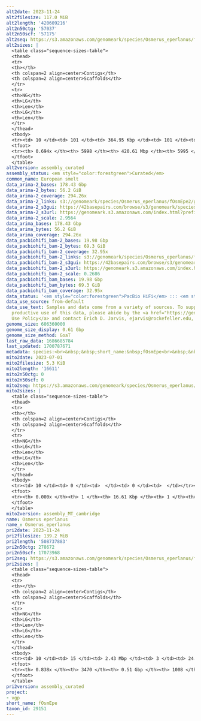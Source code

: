```yaml
---
alt2date: 2023-11-24
alt2filesize: 117.0 MiB
alt2length: '420609216'
alt2n50ctg: '57037'
alt2n50scf: '57175'
alt2seq: https://s3.amazonaws.com/genomeark/species/Osmerus_eperlanus/fOsmEpe2/assembly_curated/fOsmEpe2.alt.cur.20231124.fasta.gz
alt2sizes: |
  <table class="sequence-sizes-table">
  <thead>
  <tr>
  <th></th>
  <th colspan=2 align=center>Contigs</th>
  <th colspan=2 align=center>Scaffolds</th>
  </tr>
  <tr>
  <th>NG</th>
  <th>LG</th>
  <th>Len</th>
  <th>LG</th>
  <th>Len</th>
  </tr>
  </thead>
  <tbody>
  <tr><td> 10 </td><td> 101 </td><td> 364.95 Kbp </td><td> 101 </td><td> 364.95 Kbp </td></tr><tr><td> 20 </td><td> 333 </td><td> 202.69 Kbp </td><td> 333 </td><td> 202.69 Kbp </td></tr><tr><td> 30 </td><td> 708 </td><td> 133.09 Kbp </td><td> 708 </td><td> 133.09 Kbp </td></tr><tr><td> 40 </td><td> 1275 </td><td> 87.20 Kbp </td><td> 1274 </td><td> 87.24 Kbp </td></tr><tr style="background-color:#cccccc;"><td> 50 </td><td> 2136 </td><td> 57.04 Kbp </td><td> 2135 </td><td> 57.18 Kbp </td></tr><tr><td> 60 </td><td> 3510 </td><td> 34.56 Kbp </td><td> 3507 </td><td> 34.58 Kbp </td></tr><tr><td> 70 </td><td> 0 </td><td>  </td><td> 0 </td><td>  </td></tr><tr><td> 80 </td><td> 0 </td><td>  </td><td> 0 </td><td>  </td></tr><tr><td> 90 </td><td> 0 </td><td>  </td><td> 0 </td><td>  </td></tr><tr><td> 100 </td><td> 0 </td><td>  </td><td> 0 </td><td>  </td></tr></tbody>
  <tfoot>
  <tr><th> 0.694x </th><th> 5998 </th><th> 420.61 Mbp </th><th> 5995 </th><th> 420.61 Mbp </th></tr>
  </tfoot>
  </table>
alt2version: assembly_curated
assembly_status: <em style="color:forestgreen">Curated</em>
common_name: European smelt
data_arima-2_bases: 178.43 Gbp
data_arima-2_bytes: 56.2 GiB
data_arima-2_coverage: 294.26x
data_arima-2_links: s3://genomeark/species/Osmerus_eperlanus/fOsmEpe2/genomic_data/arima/<br>
data_arima-2_s3gui: https://42basepairs.com/browse/s3/genomeark/species/Osmerus_eperlanus/fOsmEpe2/genomic_data/arima/
data_arima-2_s3url: https://genomeark.s3.amazonaws.com/index.html?prefix=species/Osmerus_eperlanus/fOsmEpe2/genomic_data/arima/
data_arima-2_scale: 2.9564
data_arima_bases: 178.43 Gbp
data_arima_bytes: 56.2 GiB
data_arima_coverage: 294.26x
data_pacbiohifi_bam-2_bases: 19.98 Gbp
data_pacbiohifi_bam-2_bytes: 69.3 GiB
data_pacbiohifi_bam-2_coverage: 32.95x
data_pacbiohifi_bam-2_links: s3://genomeark/species/Osmerus_eperlanus/fOsmEpe2/genomic_data/pacbio_hifi/<br>
data_pacbiohifi_bam-2_s3gui: https://42basepairs.com/browse/s3/genomeark/species/Osmerus_eperlanus/fOsmEpe2/genomic_data/pacbio_hifi/
data_pacbiohifi_bam-2_s3url: https://genomeark.s3.amazonaws.com/index.html?prefix=species/Osmerus_eperlanus/fOsmEpe2/genomic_data/pacbio_hifi/
data_pacbiohifi_bam-2_scale: 0.2686
data_pacbiohifi_bam_bases: 19.98 Gbp
data_pacbiohifi_bam_bytes: 69.3 GiB
data_pacbiohifi_bam_coverage: 32.95x
data_status: '<em style="color:forestgreen">PacBio HiFi</em> ::: <em style="color:forestgreen">Arima</em>'
data_use_source: from-default
data_use_text: Samples and data come from a variety of sources. To support fair and
  productive use of this data, please abide by the <a href="https://genome10k.soe.ucsc.edu/data-use-policies/">Data
  Use Policy</a> and contact Erich D. Jarvis, ejarvis@rockefeller.edu, with any questions.
genome_size: 606360000
genome_size_display: 0.61 Gbp
genome_size_method: GoaT
last_raw_data: 1686685784
last_updated: 1700787671
metadata: species:<br>&nbsp;&nbsp;short_name:&nbsp;fOsmEpe<br>&nbsp;&nbsp;name:&nbsp;Osmerus&nbsp;eperlanus<br>&nbsp;&nbsp;taxon_id:&nbsp;29151<br>&nbsp;&nbsp;common_name:&nbsp;European&nbsp;smelt<br>&nbsp;&nbsp;order:<br>&nbsp;&nbsp;&nbsp;&nbsp;name:&nbsp;Osmeriformes<br>&nbsp;&nbsp;family:<br>&nbsp;&nbsp;&nbsp;&nbsp;name:&nbsp;Osmeridae<br>&nbsp;&nbsp;individuals:<br>&nbsp;&nbsp;&nbsp;&nbsp;-&nbsp;short_name:&nbsp;fOsmEpe2<br>&nbsp;&nbsp;&nbsp;&nbsp;&nbsp;&nbsp;biosample_id:&nbsp;SAMEA14448128<br>&nbsp;&nbsp;&nbsp;&nbsp;&nbsp;&nbsp;sex:<br>&nbsp;&nbsp;genome_size:&nbsp;606360000<br>&nbsp;&nbsp;genome_size_method:&nbsp;GoaT<br>&nbsp;&nbsp;project:&nbsp;[&nbsp;vgp&nbsp;]<br>
mito2date: 2023-07-01
mito2filesize: 5.3 KiB
mito2length: '16611'
mito2n50ctg: 0
mito2n50scf: 0
mito2seq: https://s3.amazonaws.com/genomeark/species/Osmerus_eperlanus/fOsmEpe2/assembly_MT_cambridge/fOsmEpe2.MT.20230701.fasta.gz
mito2sizes: |
  <table class="sequence-sizes-table">
  <thead>
  <tr>
  <th></th>
  <th colspan=2 align=center>Contigs</th>
  <th colspan=2 align=center>Scaffolds</th>
  </tr>
  <tr>
  <th>NG</th>
  <th>LG</th>
  <th>Len</th>
  <th>LG</th>
  <th>Len</th>
  </tr>
  </thead>
  <tbody>
  <tr><td> 10 </td><td> 0 </td><td>  </td><td> 0 </td><td>  </td></tr><tr><td> 20 </td><td> 0 </td><td>  </td><td> 0 </td><td>  </td></tr><tr><td> 30 </td><td> 0 </td><td>  </td><td> 0 </td><td>  </td></tr><tr><td> 40 </td><td> 0 </td><td>  </td><td> 0 </td><td>  </td></tr><tr style="background-color:#cccccc;"><td> 50 </td><td> 0 </td><td style="background-color:#ff8888;">  </td><td> 0 </td><td style="background-color:#ff8888;">  </td></tr><tr><td> 60 </td><td> 0 </td><td>  </td><td> 0 </td><td>  </td></tr><tr><td> 70 </td><td> 0 </td><td>  </td><td> 0 </td><td>  </td></tr><tr><td> 80 </td><td> 0 </td><td>  </td><td> 0 </td><td>  </td></tr><tr><td> 90 </td><td> 0 </td><td>  </td><td> 0 </td><td>  </td></tr><tr><td> 100 </td><td> 0 </td><td>  </td><td> 0 </td><td>  </td></tr></tbody>
  <tfoot>
  <tr><th> 0.000x </th><th> 1 </th><th> 16.61 Kbp </th><th> 1 </th><th> 16.61 Kbp </th></tr>
  </tfoot>
  </table>
mito2version: assembly_MT_cambridge
name: Osmerus eperlanus
name_: Osmerus_eperlanus
pri2date: 2023-11-24
pri2filesize: 139.2 MiB
pri2length: '508737883'
pri2n50ctg: 278672
pri2n50scf: 17073968
pri2seq: https://s3.amazonaws.com/genomeark/species/Osmerus_eperlanus/fOsmEpe2/assembly_curated/fOsmEpe2.pri.cur.20231124.fasta.gz
pri2sizes: |
  <table class="sequence-sizes-table">
  <thead>
  <tr>
  <th></th>
  <th colspan=2 align=center>Contigs</th>
  <th colspan=2 align=center>Scaffolds</th>
  </tr>
  <tr>
  <th>NG</th>
  <th>LG</th>
  <th>Len</th>
  <th>LG</th>
  <th>Len</th>
  </tr>
  </thead>
  <tbody>
  <tr><td> 10 </td><td> 15 </td><td> 2.43 Mbp </td><td> 3 </td><td> 24.23 Mbp </td></tr><tr><td> 20 </td><td> 56 </td><td> 1.03 Mbp </td><td> 5 </td><td> 23.61 Mbp </td></tr><tr><td> 30 </td><td> 128 </td><td> 0.66 Mbp </td><td> 8 </td><td> 20.87 Mbp </td></tr><tr><td> 40 </td><td> 243 </td><td> 423.65 Kbp </td><td> 11 </td><td> 18.66 Mbp </td></tr><tr style="background-color:#cccccc;"><td> 50 </td><td> 422 </td><td style="background-color:#ff8888;"> 278.67 Kbp </td><td> 15 </td><td style="background-color:#88ff88;"> 17.07 Mbp </td></tr><tr><td> 60 </td><td> 706 </td><td> 169.84 Kbp </td><td> 18 </td><td> 15.39 Mbp </td></tr><tr><td> 70 </td><td> 1194 </td><td> 90.36 Kbp </td><td> 22 </td><td> 13.45 Mbp </td></tr><tr><td> 80 </td><td> 2263 </td><td> 34.69 Kbp </td><td> 28 </td><td> 8.36 Mbp </td></tr><tr><td> 90 </td><td> 0 </td><td>  </td><td> 0 </td><td>  </td></tr><tr><td> 100 </td><td> 0 </td><td>  </td><td> 0 </td><td>  </td></tr></tbody>
  <tfoot>
  <tr><th> 0.838x </th><th> 3470 </th><th> 0.51 Gbp </th><th> 1008 </th><th> 0.51 Gbp </th></tr>
  </tfoot>
  </table>
pri2version: assembly_curated
project:
- vgp
short_name: fOsmEpe
taxon_id: 29151
---
```

